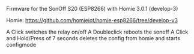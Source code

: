 Firmware for the SonOff S20 (ESP8266) with Homie 3.0.1 (develop-3)

Homie: https://github.com/homieiot/homie-esp8266/tree/develop-v3


A Click switches the relay on/off
A Doubleclick reboots the sonoff
A Click and Hold/Press of 7 seconds deletes the config from homie and starts configmode
